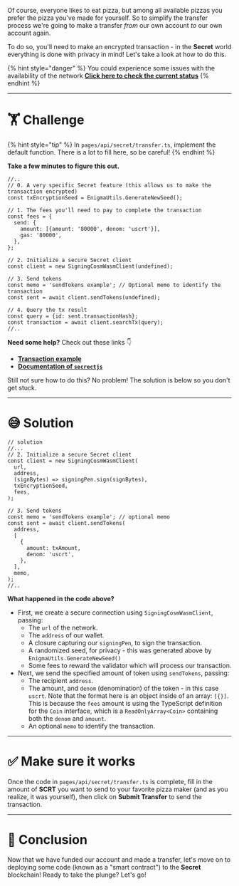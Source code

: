 Of course, everyone likes to eat pizza, but among all available pizzas you prefer the pizza you've made for yourself. So to simplify the transfer process we're going to make a transfer _from_ our own account _to_ our own account again.

To do so, you'll need to make an encrypted transaction - in the **Secret** world everything is done with privacy in mind! Let's take a look at how to do this.

{% hint style="danger" %}
You could experience some issues with the availability of the network [**Click here to check the current status**](https://secretnodes.com/secret/chains/supernova-2)
{% endhint %}

---

# 🏋️ Challenge

{% hint style="tip" %}
In `pages/api/secret/transfer.ts`, implement the default function. There is a lot to fill here, so be careful!
{% endhint %}

**Take a few minutes to figure this out.**

```tsx
//..
// 0. A very specific Secret feature (this allows us to make the transaction encrypted)
const txEncryptionSeed = EnigmaUtils.GenerateNewSeed();

// 1. The fees you'll need to pay to complete the transaction
const fees = {
  send: {
    amount: [{amount: '80000', denom: 'uscrt'}],
    gas: '80000',
  },
};

// 2. Initialize a secure Secret client
const client = new SigningCosmWasmClient(undefined);

// 3. Send tokens
const memo = 'sendTokens example'; // Optional memo to identify the transaction
const sent = await client.sendTokens(undefined);

// 4. Query the tx result
const query = {id: sent.transactionHash};
const transaction = await client.searchTx(query);
//..
```

**Need some help?** Check out these links 👇

- [**Transaction example**](https://github.com/enigmampc/SecretJS-Templates/blob/master/4_transactions/send.js)
- [**Documentation of `secrectjs`**](https://github.com/enigmampc/SecretNetwork/tree/master/cosmwasm-js/packages/sdk)

Still not sure how to do this? No problem! The solution is below so you don't get stuck.

---

# 😅 Solution

```tsx
// solution
//...
// 2. Initialize a secure Secret client
const client = new SigningCosmWasmClient(
  url,
  address,
  (signBytes) => signingPen.sign(signBytes),
  txEncryptionSeed,
  fees,
);

// 3. Send tokens
const memo = 'sendTokens example'; // optional memo
const sent = await client.sendTokens(
  address,
  [
    {
      amount: txAmount,
      denom: 'uscrt',
    },
  ],
  memo,
);
//..
```

**What happened in the code above?**

- First, we create a secure connection using `SigningCosmWasmClient`, passing:
  - The `url` of the network.
  - The `address` of our wallet.
  - A closure capturing our `signingPen`, to sign the transaction.
  - A randomized seed, for privacy - this was generated above by `EnigmaUtils.GenerateNewSeed()`
  - Some fees to reward the validator which will process our transaction.
- Next, we send the specified amount of token using `sendTokens`, passing:
  - The recipient `address`.
  - The amount, and `denom` (denomination) of the token - in this case `uscrt`. Note that the format here is an object inside of an array: `[{}]`. This is because the `fees` amount is using the TypeScript definition for the `Coin` interface, which is a `ReadOnlyArray<Coin>` containing both the `denom` and `amount`.
  - An optional `memo` to identify the transaction.

---

# ✅ Make sure it works

Once the code in `pages/api/secret/transfer.ts` is complete, fill in the amount of **SCRT** you want to send to your favorite pizza maker (and as you realize, it was yourself), then click on **Submit Transfer** to send the transaction.

---

# 🏁 Conclusion

Now that we have funded our account and made a transfer, let's move on to deploying some code (known as a "smart contract") to the **Secret** blockchain! Ready to take the plunge? Let's go!
